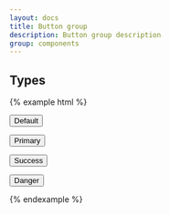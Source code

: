 ```yaml
---
layout: docs
title: Button group
description: Button group description
group: components
---
```


## Types ##
{% example html %}
<div class="env-button-group" role="group">
   <button type="button" class="env-button">Default</button>

   <button type="button" class="env-button env-button--primary">Primary</button>

   <button type="button" class="env-button env-button--success">Success</button>

   <button type="button" class="env-button env-button--danger">Danger</button>
</div>

{% endexample %}
